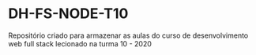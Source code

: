 # DH-FS-NODE-T10
Repositório criado para armazenar as aulas do curso de desenvolvimento web full stack lecionado na turma 10 - 2020
